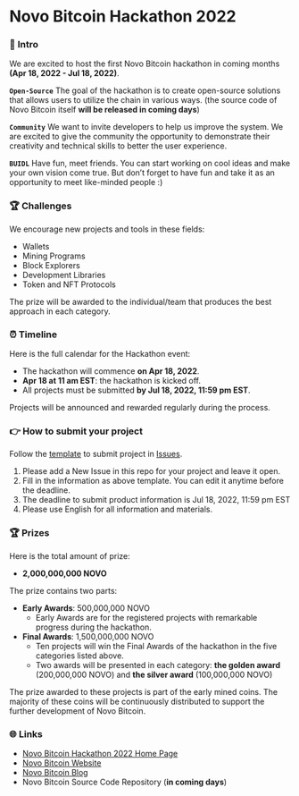 # Novo Bitcoin Hackathon 2022

### 💫 **Intro**

We are excited to host the first Novo Bitcoin hackathon in coming months **(Apr 18, 2022 - Jul 18, 2022)**. 

**`Open-Source`** The goal of the hackathon is to create open-source solutions that allows users to utilize the chain in various ways. (the source code of Novo Bitcoin itself **will be released in coming days**)

**`Community`** We want to invite developers to help us improve the system. We are excited to give the community the opportunity to demonstrate their creativity and technical skills to better the user experience.

**`BUIDL`**  Have fun, meet friends. You can start working on cool ideas and make your own vision come true. But don’t forget to have fun and take it as an opportunity to meet like-minded people :)

### 🏆 **Challenges**

We encourage new projects and tools in these fields:

- Wallets
- Mining Programs
- Block Explorers
- Development Libraries
- Token and NFT Protocols

The prize will be awarded to the individual/team that produces the best approach in each category.

### **⏰ Timeline**

Here is the full calendar for the Hackathon event:

- The hackathon will commence **on Apr 18, 2022**.
- **Apr 18 at 11 am EST**:  the hackathon is kicked off.
- All projects must be submitted **by Jul 18, 2022, 11:59 pm EST**.

Projects will be announced and rewarded regularly during the process.

### **👉 How to submit your project**

Follow the [template](https://github.com/novobitcoin/novo-bitcoin-hackathon-2022/issues/1) to submit project in [Issues](https://github.com/novobitcoin/novo-bitcoin-hackathon-2022/issues).

1. Please add a New Issue in this repo for your project and leave it open.
2. Fill in the information as above template. You can edit it anytime before the deadline.
3. The deadline to submit product information is Jul 18, 2022, 11:59 pm EST
4. Please use English for all information and materials.

### **🏆 Prizes**

Here is the total amount of prize:

- **2,000,000,000 NOVO**

The prize contains two parts:

- **Early Awards**: 500,000,000 NOVO
	+ Early Awards are for the registered projects with remarkable progress during the hackathon.
- **Final Awards**: 1,500,000,000 NOVO
	+ Ten projects will win the Final Awards of the hackathon in the five categories listed above.
	+ Two awards will be presented in each category: **the golden award** (200,000,000 NOVO) and **the silver award** (100,000,000 NOVO)

The prize awarded to these projects is part of the early mined coins. The majority of these coins will be continuously distributed to support the further development of Novo Bitcoin.

### 🌐 Links

- [Novo Bitcoin Hackathon 2022 Home Page](https://github.com/novobitcoin/novo-bitcoin-hackathon-2022)
- [Novo Bitcoin Website](https://novobitcoin.org/)
- [Novo Bitcoin Blog](https://novobitcoin.org/blog/)
- Novo Bitcoin Source Code Repository (**in coming days**)
